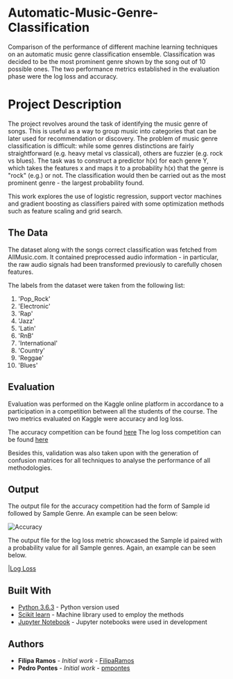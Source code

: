 # Automatic-Music-Genre-Classification

Comparison of the performance of different machine learning techniques on an automatic music genre classification ensemble. Classification was decided to be the most prominent genre shown by the song out of 10 possible ones. The two performance metrics established in the evaluation phase were the log loss and accuracy.


# Project Description

The project revolves around the task of identifying the music genre of songs. This is useful as a way to group music into categories that can be later used for recommendation or discovery. The problem of music genre classification is difficult: while some genres distinctions are fairly straightforward (e.g. heavy metal vs classical), others are fuzzier (e.g. rock vs blues). The task was to construct a predictor h(x) for each genre Y, which takes the features x and maps it to a probability h(x) that the genre is "rock" (e.g.) or not. The classification would then be carried out as the most prominent genre - the largest probability found.

This work explores the use of logistic regression, support vector machines and gradient boosting as classifiers paired with some optimization methods such as feature scaling and grid search.

## The Data

The dataset along with the songs correct classification was fetched from AllMusic.com. It contained preprocessed audio information - in particular, the raw audio signals had been transformed previously to carefully chosen features. 

The labels from the dataset were taken from the following list:

1. 'Pop_Rock'
2. 'Electronic'
3. 'Rap'
4. 'Jazz'
5. 'Latin'
6. 'RnB'
7. 'International'
8. 'Country'
9. 'Reggae'
10. 'Blues'

## Evaluation

Evaluation was performed on the Kaggle online platform in accordance to a participation in a competition between all the students of the course. The two metrics evaluated on Kaggle were accuracy and log loss.

The accuracy competition can be found [here](https://www.kaggle.com/c/mlbp-2017-da-challenge-accuracy)
The log loss competition can be found [here](https://www.kaggle.com/c/mlbp-2017-da-challenge-logloss)

Besides this, validation was also taken upon with the generation of confusion matrices for all techniques to analyse the performance of all methodologies.

## Output

The output file for the accuracy competition had the form of Sample id followed by Sample Genre. An example can be seen below:

![Accuracy](Automatic-Music-Genre-Classification/Resources/output_accuracy.png)

The output file for the log loss metric showcased the Sample id paired with a probability value for all Sample genres. Again, an example can be seen below.

|[Log Loss](Automatic-Music-Genre-Classification/Resources/output_log_loss.png)


## Built With

* [Python 3.6.3](https://www.python.org/downloads/release/python-363/) - Python version used
* [Scikit learn](http://scikit-learn.org/) - Machine library used to employ the methods
* [Jupyter Notebook](http://jupyter.org/) - Jupyter notebooks were used in development

## Authors

* **Filipa Ramos** - *Initial work* - [FilipaRamos](https://github.com/FilipaRamos)
* **Pedro Pontes** - *Initial work* - [pmpontes](https://github.com/pmpontes)
